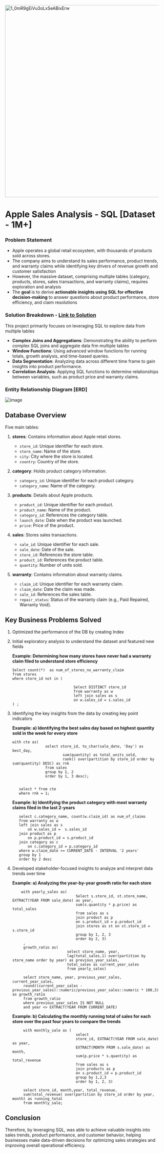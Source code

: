

<img width="1200" height="630" alt="1_0mR9gEiVu3oLxSeABixErw" src="https://github.com/user-attachments/assets/6453f887-b626-4810-96a6-45524ed3e13c" />


# Apple Sales Analysis - SQL [Dataset - 1M+]

### Problem Statement

- Apple operates a global retail ecosystem, with thousands of products sold across stores.
- The company aims to understand its sales performance, product trends, and warranty claims while identifying key drivers of revenue growth and customer satisfaction
- However, the massive dataset, comprising multiple tables (category, products, stores, sales transactions, and warranty claims), requires exploration and analysis
- The **goal** is to derive **actionable insights using SQL for effective decision-making** to answer questions about product performance, store efficiency, and claim resolutions

### Solution Breakdown - [Link to Solution](Analysis_Apple.sql)

This project primarily focuses on leveraging SQL to explore data from multiple tables
- **Complex Joins and Aggregations**: Demonstrating the ability to perform complex SQL joins and aggregate data frm multiple tables
- **Window Functions**: Using advanced window functions for running totals, growth analysis, and time-based queries.
- **Data Segmentation**: Analyzing data across different time frame to gain insights into product performance.
- **Correlation Analysis**: Applying SQL functions to determine relationships between variables, such as product price and warranty claims.

### Entity Relationship Diagram [ERD]

![image](https://github.com/user-attachments/assets/9f0f7509-2f97-42e6-a393-87b444c494e1)

## Database Overview

Five main tables:

1. **stores**: Contains information about Apple retail stores.
   - `store_id`: Unique identifier for each store.
   - `store_name`: Name of the store.
   - `city`: City where the store is located.
   - `country`: Country of the store.

2. **category**: Holds product category information.
   - `category_id`: Unique identifier for each product category.
   - `category_name`: Name of the category.

3. **products**: Details about Apple products.
   - `product_id`: Unique identifier for each product.
   - `product_name`: Name of the product.
   - `category_id`: References the category table.
   - `launch_date`: Date when the product was launched.
   - `price`: Price of the product.

4. **sales**: Stores sales transactions.
   - `sale_id`: Unique identifier for each sale.
   - `sale_date`: Date of the sale.
   - `store_id`: References the store table.
   - `product_id`: References the product table.
   - `quantity`: Number of units sold.

5. **warranty**: Contains information about warranty claims.
   - `claim_id`: Unique identifier for each warranty claim.
   - `claim_date`: Date the claim was made.
   - `sale_id`: References the sales table.
   - `repair_status`: Status of the warranty claim (e.g., Paid Repaired, Warranty Void).

## Key Business Problems Solved

1. Optimized the performance of the DB by creating Index
2. Initial exploratory analysis to understand the dataset and featured new fields

     **Example: Determining how many stores have never had a warranty claim filed to understand store efficiency**
      ```
      Select count(*)  as num_of_stores_no_warranty_claim
      from stores 
      where store_id not in (
      
                                  Select DISTINCT store_id
                                  from warranty as w
                                  left join sales as s
                                  on w.sales_id = s.sales_id
      ) ;
    ```
3. Identifying the key insights from the data by creating key point indicators

   **Example: a) Identifying the best sales day based on highest quantity sold in the week for every store**

   ```
   with cte as(
                  select store_id, to_char(sale_date, 'Day') as best_day, 
                          sum(quantity) as total_units_sold,
                          rank() over(partition by store_id order by sum(quantity) DESC) as rnk
                  from sales
                  group by 1, 2
                  order by 1, 3 desc);


      select * from cte 
      where rnk = 1; 
   ```
   **Example: b) Identifying the product category with most warranty claims filed in the last 2-years**

   ```
      select c.category_name, count(w.claim_id) as num_of_claims
      from warranty as w
      left join sales as s
          on w.sales_id =  s.sales_id
      join product as p
          on p.product_id = s.product_id
      join category as c
          on c.category_id = p.category_id
      where w.claim_date >= CURRENT_DATE - INTERVAL '2 years'
      group by 1
      order by 2 desc
   ```
4. Developed stakeholder-focused insights to analyze and interpret data trends over time

   **Example: a) Analyzing the year-by-year growth ratio for each store**

   ```
       with yearly_sales as(
                                Select s.store_id, st.store_name, EXTRACT(YEAR FROM sale_date) as year, 
                                sum(s.quantity * p.price) as total_sales 
                                from sales as s
                                join product as p
                                on s.product_id = p.product_id
                                join stores as st on st.store_id = s.store_id
                                group by 1, 2, 3
                                order by 2, 3) 
        ,
        growth_ratio as(
                            select store_name, year, 
                            lag(total_sales,1) over(partition by store_name order by year) as previous_year_sales,
                            total_sales as current_year_sales
                            from yearly_sales)
        
        select store_name, year, previous_year_sales, current_year_sales,
        round((current_year_sales - previous_year_sales)::numeric/previous_year_sales::numeric * 100,3) as growth_ratio
        from growth_ratio
        where previous_year_sales IS NOT NULL
        and year <> EXTRACT(YEAR FROM CURRENT_DATE)
   ```
   **Example: b) Calculating the monthly running total of sales for each store over the past four years to compare the trends**

   ```
        with monthly_sale as (
                                select 
                                store_id, EXTRACT(YEAR FROM sale_date) as year,
                                EXTRACT(MONTH FROM s.sale_date) as month,
                                sum(p.price * s.quantity) as total_revenue
                                from sales as s 
                                join products as p
                                on s.product_id = p.product_id
                                group by 1,2,3
                                order by 1, 2, 3)
        
        select store_id, month,year, total_revenue,
        sum(total_revenue) over(partition by store_id order by year, month) as running_total
        from monthly_sale;
   ```

## Conclusion

Therefore, by leveraging SQL, was able to achieve valuable insights into sales trends, product performance, and customer behavior, helping businesses make data-driven decisions for optimizing sales strategies and improving overall operational efficiency.
